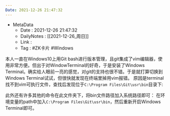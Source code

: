 ```yaml
---
Date: 2021-12-26 21:47:32
---
```

- MetaData
	- Date : 2021-12-26 21:47:32
	- DailyNotes : [[2021-12-26_周日]]
	- Link : 
	- Tag : #ZK卡片 #Windows

本人一直在Windows10上用Git bash进行版本管理，且git集成了vim编辑器，使用非常方便。但出于对WindowTerminal的好奇，于是安装了Windows Terminal。确实给人眼前一亮的感觉，对git的支持也很不错。于是就打算切换到Windows Terminal试试，但很快就发现在终端里掉用vim报错。
原因是terminal找不到vim可执行文件，查找后发现位于`C:\Program Files\Git\usr\bin`目录下:

此外还有许多其他的命令在此文件夹下，将bin文件路径加入系统路径即可：
在环境变量的path中加入`C:\Program Files\Git\usr\bin`，然后重新开启Windows Terminal即可。